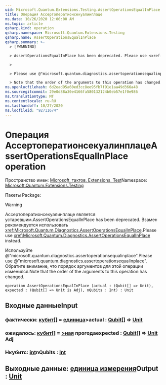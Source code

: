 ```yaml
---
uid: Microsoft.Quantum.Extensions.Testing.AssertOperationsEqualInPlace
title: Операция Ассертоператионсекуалинплаце
ms.date: 10/26/2020 12:00:00 AM
ms.topic: article
qsharp.kind: operation
qsharp.namespace: Microsoft.Quantum.Extensions.Testing
qsharp.name: AssertOperationsEqualInPlace
qsharp.summary: >-
  > [!WARNING]

  > AssertOperationsEqualInPlace has been deprecated. Please use <xref:Microsoft.Quantum.Diagnostics.AssertOperationsEqualInPlace> instead.

  >

  > Please use @"microsoft.quantum.diagnostics.assertoperationsequalinplace".

  > Note that the order of the arguments to this operation has changed.
ms.openlocfilehash: 6d2ead95a60ed3cc8ee95fb7f91e1aa49d366a48
ms.sourcegitcommit: 29e0d88a30e4166fa580132124b0eb57e1f0e986
ms.translationtype: MT
ms.contentlocale: ru-RU
ms.lasthandoff: 10/27/2020
ms.locfileid: "92711674"
---
```

# <a name="assertoperationsequalinplace-operation"></a><span data-ttu-id="045a1-102">Операция Ассертоператионсекуалинплаце</span><span class="sxs-lookup"><span data-stu-id="045a1-102">AssertOperationsEqualInPlace operation</span></span>

<span data-ttu-id="045a1-103">Пространство имен: [Microsoft. тактов. Extensions. Test](xref:Microsoft.Quantum.Extensions.Testing)</span><span class="sxs-lookup"><span data-stu-id="045a1-103">Namespace: [Microsoft.Quantum.Extensions.Testing](xref:Microsoft.Quantum.Extensions.Testing)</span></span>

<span data-ttu-id="045a1-104">Пакеты [](https://nuget.org/packages/)</span><span class="sxs-lookup"><span data-stu-id="045a1-104">Package: [](https://nuget.org/packages/)</span></span>


> [!WARNING]
> <span data-ttu-id="045a1-105">Ассертоператионсекуалинплаце является устаревшим.</span><span class="sxs-lookup"><span data-stu-id="045a1-105">AssertOperationsEqualInPlace has been deprecated.</span></span> <span data-ttu-id="045a1-106">Взамен рекомендуется использовать <xref:Microsoft.Quantum.Diagnostics.AssertOperationsEqualInPlace>.</span><span class="sxs-lookup"><span data-stu-id="045a1-106">Please use <xref:Microsoft.Quantum.Diagnostics.AssertOperationsEqualInPlace> instead.</span></span>
>
> <span data-ttu-id="045a1-107">Используйте @"microsoft.quantum.diagnostics.assertoperationsequalinplace".</span><span class="sxs-lookup"><span data-stu-id="045a1-107">Please use @"microsoft.quantum.diagnostics.assertoperationsequalinplace".</span></span>
> <span data-ttu-id="045a1-108">Обратите внимание, что порядок аргументов для этой операции изменился.</span><span class="sxs-lookup"><span data-stu-id="045a1-108">Note that the order of the arguments to this operation has changed.</span></span>



```qsharp
operation AssertOperationsEqualInPlace (actual : (Qubit[] => Unit), expected : (Qubit[] => Unit is Adj), nQubits : Int) : Unit
```


## <a name="input"></a><span data-ttu-id="045a1-109">Входные данные</span><span class="sxs-lookup"><span data-stu-id="045a1-109">Input</span></span>

### <a name="actual--qubit--unit"></a><span data-ttu-id="045a1-110">фактически: [кубит](xref:microsoft.quantum.lang-ref.qubit)[] = [единица](xref:microsoft.quantum.lang-ref.unit)></span><span class="sxs-lookup"><span data-stu-id="045a1-110">actual : [Qubit](xref:microsoft.quantum.lang-ref.qubit)[] => [Unit](xref:microsoft.quantum.lang-ref.unit)</span></span> 




### <a name="expected--qubit--unit-adj"></a><span data-ttu-id="045a1-111">ожидалось: [кубит](xref:microsoft.quantum.lang-ref.qubit)[] = [>ная](xref:microsoft.quantum.lang-ref.unit) прогода</span><span class="sxs-lookup"><span data-stu-id="045a1-111">expected : [Qubit](xref:microsoft.quantum.lang-ref.qubit)[] => [Unit](xref:microsoft.quantum.lang-ref.unit) Adj</span></span>




### <a name="nqubits--int"></a><span data-ttu-id="045a1-112">Нкубитс: [int](xref:microsoft.quantum.lang-ref.int)</span><span class="sxs-lookup"><span data-stu-id="045a1-112">nQubits : [Int](xref:microsoft.quantum.lang-ref.int)</span></span>





## <a name="output--unit"></a><span data-ttu-id="045a1-113">Выходные данные: [единица измерения](xref:microsoft.quantum.lang-ref.unit)</span><span class="sxs-lookup"><span data-stu-id="045a1-113">Output : [Unit](xref:microsoft.quantum.lang-ref.unit)</span></span>

